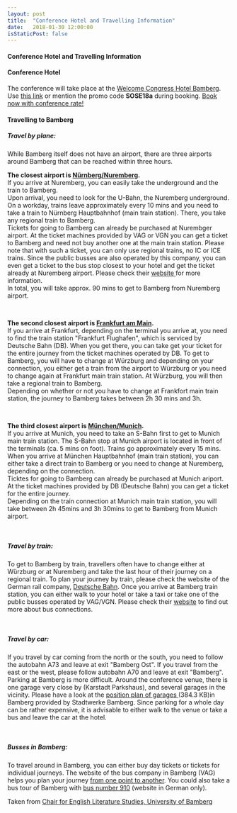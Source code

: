 ```yaml
---
layout: post
title:  "Conference Hotel and Travelling Information"
date:   2018-01-30 12:00:00
isStaticPost: false
---
```

#### Conference Hotel and Travelling Information

<h4><strong>Conference Hotel</strong></h4>

The conference will take place at the <a href="https://www.welcome-hotels.com/en/welcome-kongresshotel-bamberg/info/" target="_blank">Welcome Congress Hotel Bamberg</a>. Use <a href="https://booking.welcome-hotels.com/tb3/index.cfm?bf=welcomecorp&hotelcode=HZWZCDKB&iatanumber=SOSE18A&arrivalDate=2018-03-25&lng=DE">this link</a> or mention the promo code <strong>SOSE18a</strong> during booking. <a href="https://booking.welcome-hotels.com/tb3/index.cfm?bf=welcomecorp&hotelcode=HZWZCDKB&iatanumber=SOSE18A&arrivalDate=2018-03-25&lng=DE">Book now with conference rate!</a>
 
<h4><strong>Travelling to Bamberg</strong></h4>
<h5>Travel by plane:</h5><p>While Bamberg itself does not have an airport, there are three airports around Bamberg that can be reached within three hours.
</p><p><strong>The closest airport is <a href="https://www.airport-nuernberg.de/english" target="external">Nürnberg/Nuremberg</a>.</strong><br>If you arrive at Nuremberg, you can easily take the underground and the train to Bamberg.<br>Upon arrival, you need to look for the U-Bahn, the Nuremberg underground. On a workday, trains leave approximately every 10 mins and you need to take a train to Nürnberg Hauptbahnhof (main train station). There, you take any regional train to Bamberg.<br>Tickets for going to Bamberg can already be purchased at Nurembger airport. At the ticket machines provided by VAG or VGN you can get a ticket to Bamberg and need not buy another one at the main train station. Please note that with such a ticket, you can only use regional trains, no IC or ICE trains. Since the public busses are also operated by this company, you can even get a ticket to the bus stop closest to your hotel and get the ticket already at Nuremberg airport. Please check their <a href="https://www.vag.de/en.html" target="external">website </a>for more information.<br>In total, you will take approx. 90 mins to get to Bamberg from Nuremberg airport.
</p><p>&nbsp;</p><p><strong>The second closest airport is <a href="https://www.frankfurt-airport.com/en/flights---more/flights.html" target="external">Frankfurt am Main</a>.</strong><br>If you arrive at Frankfurt, depending on the terminal you arrive at, you need to find the train station "Frankfurt Flughafen", which is serviced by Deutsche Bahn (DB). When you get there, you can take get your ticket for the entire journey from the ticket machines operated by DB. To get to Bamberg, you will have to change at Würzburg and depending on your connection, you either get a train from the airport to Würzburg or you need to change again at Frankfurt main train station. At Würzburg, you will then take a regional train to Bamberg.<br>Depending on whether or not you have to change at Frankfort main train station, the journey to Bamberg takes between 2h 30 mins and 3h.
</p><p>&nbsp;</p><p><strong>The third closest airport is <a href="https://www.munich-airport.com/passengers-visitors-75328" target="external">München/Munich</a>.</strong><br>If you arrive at Munich, you need to take an S-Bahn first to get to Munich main train station. The S-Bahn stop at Munich airport is located in front of the terminals (ca. 5 mins on foot). Trains go approximately every 15 mins. When you arrive at München Hauptbahnhof (main train station), you can either take a direct train to Bamberg or you need to change at Nuremberg, depending on the connection.<br>Ticktes for going to Bamberg can already be purchased at Munich ariport. At the ticket machines provided by DB (Deutsche Bahn) you can get a ticket for the entire journey. <br>Depending on the train connection at Munich main train station, you will take between 2h 45mins and 3h 30mins to get to Bamberg from Munich airport.
</p><p>&nbsp;</p><h5>Travel by train:</h5><p>To get to Bamberg by train, travellers often have to change either at Würzburg or at Nuremberg and take the last hour of their journey on a regional train. To plan your journey by train, please check the website of the German rail company, <a href="https://www.bahn.com/en/view/index.shtml" target="external">Deutsche Bahn</a>. Once you arrive at Bamberg train station, you can either walk to your hotel or take a taxi or take one of the public busses operated by VAG/VGN. Please check their <a href="https://www.vag.de/en.html" target="external">website</a> to find out more about bus connections.
</p><p>&nbsp;</p><h5>Travel by car:</h5><p>If you travel by car coming from the north or the south, you need to follow the autobahn A73 and leave at exit "Bamberg Ost". If you travel from the east or the west, please follow autobahn A70 and leave at exit "Bamberg".<br>Parking at Bamberg is more difficult. Around the conference venue, there is one garage very close by (Karstadt Parkshaus), and several garages in the vicinity. Please have a look at the <a href="/fileadmin/uni/fakultaeten/split_lehrstuehle/englische_literatur/Information/STWB-Mobilitaet-Parken-Uebersicht.pdf">position plan of garages </a><span class="filesize">(384.3 KB)</span>in Bamberg provided by Stadtwerke Bamberg. Since parking for a whole day can be rather expensive, it is advisable to either walk to the venue or take a bus and leave the car at the hotel.
</p><p>&nbsp;</p><h5>Busses in Bamberg:</h5><p>To travel around in Bamberg, you can either buy day tickets or tickets for individual journeys. The website of the bus company in Bamberg (VAG) helps you plan your journey <a href="https://www.vag.de/en.html" target="external">from one point to another</a>. You could also take a bus tour of Bamberg with <a href="https://www.stadtwerke-bamberg.de/de/Bus-Parken/Bus/Entdeckerlinie-910/Entdeckerlinie-910.html" target="external">bus number 910</a> (website in German only).</p>
<p></p>
Taken from <a href="https://www.uni-bamberg.de/en/romanticism2017/venue-travel/travelling-to-bamberg/">Chair for English Literature Studies, University of Bamberg</a>
